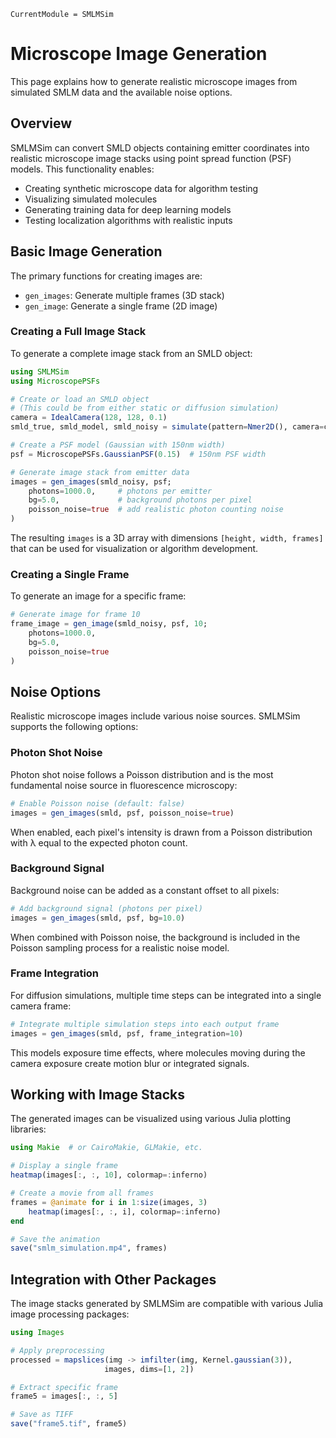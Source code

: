 ```@meta
CurrentModule = SMLMSim
```

# Microscope Image Generation

This page explains how to generate realistic microscope images from simulated SMLM data and the available noise options.

## Overview

SMLMSim can convert SMLD objects containing emitter coordinates into realistic microscope image stacks using point spread function (PSF) models. This functionality enables:

- Creating synthetic microscope data for algorithm testing
- Visualizing simulated molecules
- Generating training data for deep learning models
- Testing localization algorithms with realistic inputs

## Basic Image Generation

The primary functions for creating images are:

- `gen_images`: Generate multiple frames (3D stack)
- `gen_image`: Generate a single frame (2D image)

### Creating a Full Image Stack

To generate a complete image stack from an SMLD object:

```julia
using SMLMSim
using MicroscopePSFs

# Create or load an SMLD object
# (This could be from either static or diffusion simulation)
camera = IdealCamera(128, 128, 0.1)
smld_true, smld_model, smld_noisy = simulate(pattern=Nmer2D(), camera=camera)

# Create a PSF model (Gaussian with 150nm width)
psf = MicroscopePSFs.GaussianPSF(0.15)  # 150nm PSF width

# Generate image stack from emitter data
images = gen_images(smld_noisy, psf;
    photons=1000.0,     # photons per emitter
    bg=5.0,             # background photons per pixel
    poisson_noise=true  # add realistic photon counting noise
)
```

The resulting `images` is a 3D array with dimensions `[height, width, frames]` that can be used for visualization or algorithm development.

### Creating a Single Frame

To generate an image for a specific frame:

```julia
# Generate image for frame 10
frame_image = gen_image(smld_noisy, psf, 10;
    photons=1000.0,
    bg=5.0,
    poisson_noise=true
)
```

## Noise Options

Realistic microscope images include various noise sources. SMLMSim supports the following options:

### Photon Shot Noise

Photon shot noise follows a Poisson distribution and is the most fundamental noise source in fluorescence microscopy:

```julia
# Enable Poisson noise (default: false)
images = gen_images(smld, psf, poisson_noise=true)
```

When enabled, each pixel's intensity is drawn from a Poisson distribution with λ equal to the expected photon count.

### Background Signal

Background noise can be added as a constant offset to all pixels:

```julia
# Add background signal (photons per pixel)
images = gen_images(smld, psf, bg=10.0)
```

When combined with Poisson noise, the background is included in the Poisson sampling process for a realistic noise model.

### Frame Integration

For diffusion simulations, multiple time steps can be integrated into a single camera frame:

```julia
# Integrate multiple simulation steps into each output frame
images = gen_images(smld, psf, frame_integration=10)
```

This models exposure time effects, where molecules moving during the camera exposure create motion blur or integrated signals.

## Working with Image Stacks

The generated images can be visualized using various Julia plotting libraries:

```julia
using Makie  # or CairoMakie, GLMakie, etc.

# Display a single frame
heatmap(images[:, :, 10], colormap=:inferno)

# Create a movie from all frames
frames = @animate for i in 1:size(images, 3)
    heatmap(images[:, :, i], colormap=:inferno)
end

# Save the animation
save("smlm_simulation.mp4", frames)
```

## Integration with Other Packages

The image stacks generated by SMLMSim are compatible with various Julia image processing packages:

```julia
using Images

# Apply preprocessing
processed = mapslices(img -> imfilter(img, Kernel.gaussian(3)), 
                     images, dims=[1, 2])

# Extract specific frame
frame5 = images[:, :, 5]

# Save as TIFF
save("frame5.tif", frame5)
```